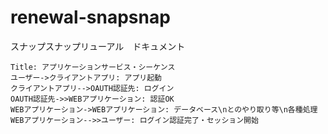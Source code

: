 # renewal-snapsnap
スナップスナップリューアル　ドキュメント


```sequence
Title: アプリケーションサービス・シーケンス
ユーザー->クライアントアプリ: アプリ起動
クライアントアプリ-->OAUTH認証先: ログイン
OAUTH認証先->>WEBアプリケーション: 認証OK
WEBアプリケーション->WEBアプリケーション: データベース\nとのやり取り等\n各種処理
WEBアプリケーション-->>ユーザー: ログイン認証完了・セッション開始
```
